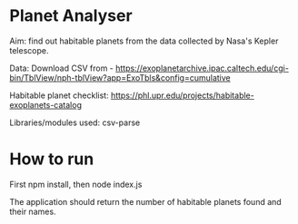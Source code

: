 # Planet Analyser

Aim: find out habitable planets from the data collected by Nasa's Kepler telescope.

Data: Download CSV from - https://exoplanetarchive.ipac.caltech.edu/cgi-bin/TblView/nph-tblView?app=ExoTbls&config=cumulative

Habitable planet checklist: https://phl.upr.edu/projects/habitable-exoplanets-catalog

Libraries/modules used: csv-parse

# How to run
First npm install, then node index.js

The application should return the number of habitable planets found and their names.
